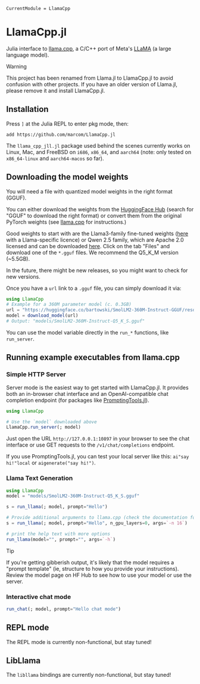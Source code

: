 ```@meta
CurrentModule = LlamaCpp
```

# LlamaCpp.jl

Julia interface to
[llama.cpp](https://github.com/ggerganov/llama.cpp), a C/C++ port of
Meta's [LLaMA](https://arxiv.org/abs/2302.13971) (a large language
model).

> [!WARNING]
> This project has been renamed from Llama.jl to LlamaCpp.jl to avoid confusion with other projects.
> If you have an older version of Llama.jl, please remove it and install LlamaCpp.jl.

## Installation

Press `]` at the Julia REPL to enter pkg mode, then:

```
add https://github.com/marcom/LlamaCpp.jl
```

The `llama_cpp_jll.jl` package used behind the scenes currently works
on Linux, Mac, and FreeBSD on `i686`, `x86_64`, and `aarch64` (note: only
tested on `x86_64-linux` and `aarch64-macos` so far).

## Downloading the model weights

You will need a file with quantized model weights in the right format (GGUF).

You can either download the weights from the [HuggingFace Hub](https://huggingface.co) (search for "GGUF" to download the right format) or convert them from the original PyTorch weights (see [llama.cpp](https://github.com/ggerganov/llama.cpp) for instructions.)

Good weights to start with are the Llama3-family fine-tuned weights ([here](https://huggingface.co/bartowski/Meta-Llama-3.1-8B-Instruct-GGUF) with a Llama-specific licence) or Qwen 2.5 family, which are Apache 2.0 licensed and can be downloaded [here](https://huggingface.co/Qwen/Qwen2.5-Coder-7B-Instruct-GGUF). Click on the tab "Files" and download one of the `*.gguf` files. We recommend the Q5_K_M version (~5.5GB).

In the future, there might be new releases, so you might want to check for new versions.

Once you have a `url` link to a `.gguf` file, you can simply download it via:

```julia
using LlamaCpp
# Example for a 360M parameter model (c. 0.3GB)
url = "https://huggingface.co/bartowski/SmolLM2-360M-Instruct-GGUF/resolve/main/SmolLM2-360M-Instruct-Q5_K_S.gguf"
model = download_model(url)
# Output: "models/SmolLM2-360M-Instruct-Q5_K_S.gguf"
```

You can use the model variable directly in the `run_*` functions, like `run_server`.

## Running example executables from llama.cpp

### Simple HTTP Server

Server mode is the easiest way to get started with LlamaCpp.jl. It provides both an in-browser chat interface and an OpenAI-compatible chat completion endpoint (for packages like [PromptingTools.jl](https://github.com/svilupp/PromptingTools.jl)).

```julia
using LlamaCpp

# Use the `model` downloaded above
LlamaCpp.run_server(; model)
```

Just open the URL `http://127.0.0.1:10897` in your browser to see the chat interface or use GET requests to the `/v1/chat/completions` endpoint.

If you use PromptingTools.jl, you can test your local server like this: `ai"say hi!"local` or `aigenerate("say hi!")`.

### Llama Text Generation

```julia
using LlamaCpp
model = "models/SmolLM2-360M-Instruct-Q5_K_S.gguf"

s = run_llama(; model, prompt="Hello")

# Provide additional arguments to llama.cpp (check the documentation for more details or the help text below)
s = run_llama(; model, prompt="Hello", n_gpu_layers=0, args=`-n 16`)

# print the help text with more options
run_llama(model="", prompt="", args=`-h`)
```

> [!TIP]
> If you're getting gibberish output, it's likely that the model requires a "prompt template" (ie, structure to how you provide your instructions). Review the model page on HF Hub to see how to use your model or use the server.


### Interactive chat mode

```julia
run_chat(; model, prompt="Hello chat mode")
```

## REPL mode

The REPL mode is currently non-functional, but stay tuned!

## LibLlama

The `libllama` bindings are currently non-functional, but stay tuned!
